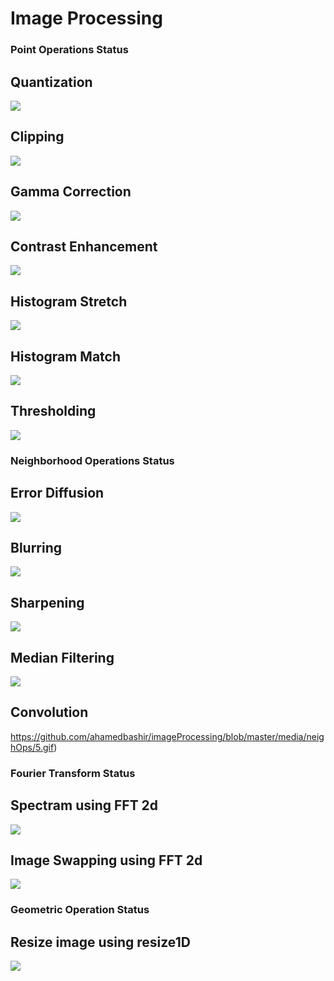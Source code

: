 # Image Processing

### Point Operations Status

## Quantization
![](https://github.com/ahamedbashir/imageProcessing/blob/master/media/pointOps/1.gif)

## Clipping
![](https://github.com/ahamedbashir/imageProcessing/blob/master/media/pointOps/2.gif)

## Gamma Correction
![](https://github.com/ahamedbashir/imageProcessing/blob/master/media/pointOps/3.gif)

## Contrast Enhancement
![](https://github.com/ahamedbashir/imageProcessing/blob/master/media/pointOps/4.gif)

## Histogram Stretch
![](https://github.com/ahamedbashir/imageProcessing/blob/master/media/pointOps/5.gif)

## Histogram Match
![](https://github.com/ahamedbashir/imageProcessing/blob/master/media/pointOps/6.gif)

## Thresholding
![](https://github.com/ahamedbashir/imageProcessing/blob/master/media/pointOps/7.gif)


### Neighborhood Operations Status
## Error Diffusion 
![](https://github.com/ahamedbashir/imageProcessing/blob/master/media/neighOps/1.gif)

##  Blurring
![](https://github.com/ahamedbashir/imageProcessing/blob/master/media/neighOps/2.gif)

##  Sharpening
![](https://github.com/ahamedbashir/imageProcessing/blob/master/media/neighOps/3.gif)

##  Median Filtering
![](https://github.com/ahamedbashir/imageProcessing/blob/master/media/neighOps/4.gif)

##  Convolution
https://github.com/ahamedbashir/imageProcessing/blob/master/media/neighOps/5.gif)


### Fourier Transform Status

## Spectram using FFT 2d
![](https://github.com/ahamedbashir/imageProcessing/blob/master/media/fourier/1.gif)

## Image Swapping using FFT 2d
![](https://github.com/ahamedbashir/imageProcessing/blob/master/media/fourier/2.gif)


### Geometric Operation Status
## Resize image using resize1D
![](https://github.com/ahamedbashir/imageProcessing/blob/master/media/resize/1.gif)
